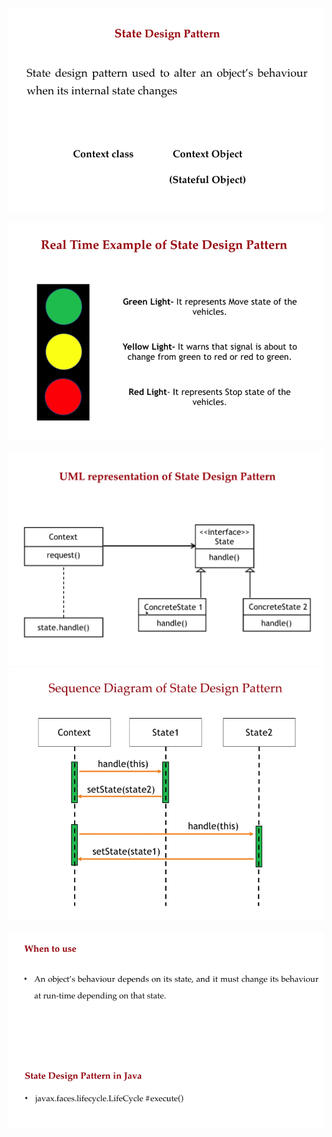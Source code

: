 ![1703595676763](image/01-state/1703595676763.png)

![1703595706893](image/01-state/1703595706893.png)

![1703595970311](image/01-state/1703595970311.png)![1703596063088](image/01-state/1703596063088.png)

![1703596155957](image/01-state/1703596155957.png)
